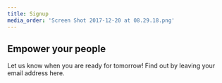```yaml
---
title: Signup
media_order: 'Screen Shot 2017-12-20 at 08.29.18.png'
---
```


## Empower your people

Let us know when you are ready for tomorrow! Find out by leaving your email address here.